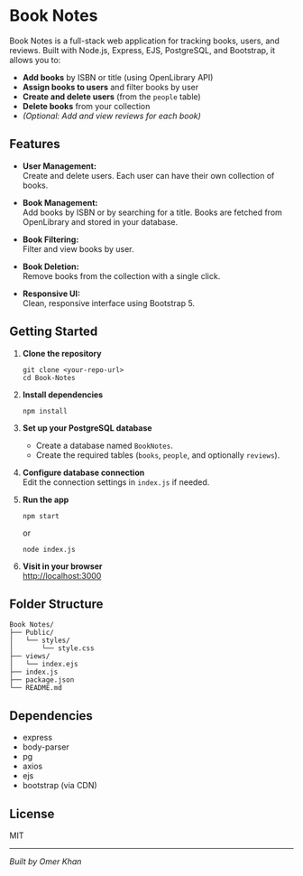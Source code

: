 # Book Notes

Book Notes is a full-stack web application for tracking books, users, and reviews. Built with Node.js, Express, EJS, PostgreSQL, and Bootstrap, it allows you to:

- **Add books** by ISBN or title (using OpenLibrary API)
- **Assign books to users** and filter books by user
- **Create and delete users** (from the `people` table)
- **Delete books** from your collection
- *(Optional: Add and view reviews for each book)*

## Features

- **User Management:**  
  Create and delete users. Each user can have their own collection of books.

- **Book Management:**  
  Add books by ISBN or by searching for a title. Books are fetched from OpenLibrary and stored in your database.

- **Book Filtering:**  
  Filter and view books by user.

- **Book Deletion:**  
  Remove books from the collection with a single click.

- **Responsive UI:**  
  Clean, responsive interface using Bootstrap 5.

## Getting Started

1. **Clone the repository**  
   ```
   git clone <your-repo-url>
   cd Book-Notes
   ```

2. **Install dependencies**  
   ```
   npm install
   ```

3. **Set up your PostgreSQL database**  
   - Create a database named `BookNotes`.
   - Create the required tables (`books`, `people`, and optionally `reviews`).

4. **Configure database connection**  
   Edit the connection settings in `index.js` if needed.

5. **Run the app**  
   ```
   npm start
   ```
   or  
   ```
   node index.js
   ```

6. **Visit in your browser**  
   [http://localhost:3000](http://localhost:3000)

## Folder Structure

```
Book Notes/
├── Public/
│   └── styles/
│       └── style.css
├── views/
│   └── index.ejs
├── index.js
├── package.json
└── README.md
```

## Dependencies

- express
- body-parser
- pg
- axios
- ejs
- bootstrap (via CDN)

## License

MIT

---

*Built by Omer Khan*
